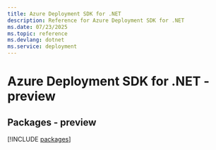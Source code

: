 ```yaml
---
title: Azure Deployment SDK for .NET
description: Reference for Azure Deployment SDK for .NET
ms.date: 07/23/2025
ms.topic: reference
ms.devlang: dotnet
ms.service: deployment
---
```

# Azure Deployment SDK for .NET - preview
## Packages - preview
[!INCLUDE [packages](deployment-index.md)]